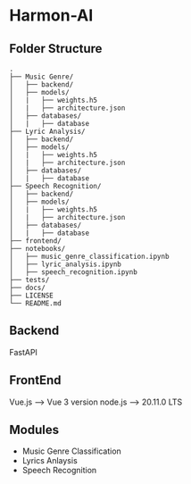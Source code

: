 # Harmon-AI

## Folder Structure

    .
    ├── Music Genre/
    │   ├── backend/
    │   ├── models/
    │   |   ├── weights.h5
    │   |   ├── architecture.json
    │   ├── databases/
    │   |   ├── database
    ├── Lyric Analysis/
    │   ├── backend/
    │   ├── models/
    │   |   ├── weights.h5
    │   |   ├── architecture.json
    │   ├── databases/
    │   |   ├── database
    ├── Speech Recognition/
    │   ├── backend/
    │   ├── models/
    │   |   ├── weights.h5
    │   |   ├── architecture.json
    │   ├── databases/
    │   |   ├── database 
    ├── frontend/
    ├── notebooks/   
    │   ├── music_genre_classification.ipynb
    │   ├── lyric_analysis.ipynb
    │   ├── speech_recognition.ipynb
    ├── tests/
    ├── docs/
    ├── LICENSE
    └── README.md

## Backend
FastAPI

## FrontEnd
Vue.js --> Vue 3 version
node.js --> 20.11.0 LTS

## Modules
- Music Genre Classification
- Lyrics Anlaysis
- Speech Recognition
